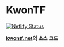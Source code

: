 # KwonTF
[![Netlify Status](https://api.netlify.com/api/v1/badges/42b3517c-dabd-4a6b-9bf5-6ef44ef02ffd/deploy-status)](https://app.netlify.com/sites/kwontf/deploys)

**[kwontf.net](https://kwontf.netlify.com/)의 소스 코드**

